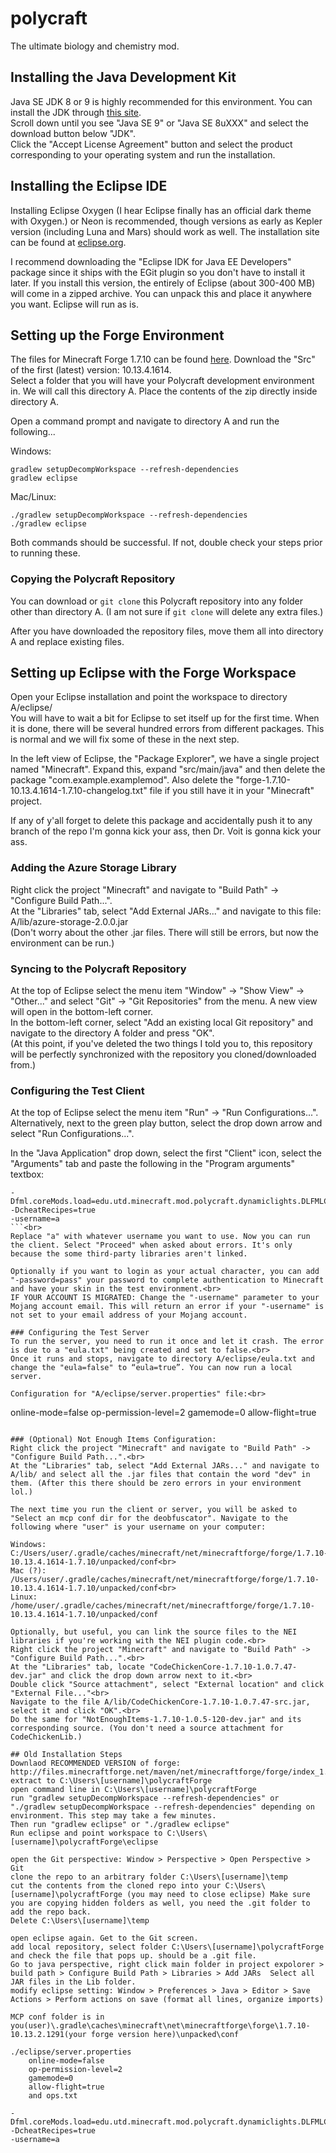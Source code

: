 polycraft
=========
The ultimate biology and chemistry mod.

## Installing the Java Development Kit
Java SE JDK 8 or 9 is highly recommended for this environment.
You can install the JDK through <a href="http://www.oracle.com/technetwork/java/javase/downloads/index.html">this site</a>.<br>
Scroll down until you see "Java SE 9" or "Java SE 8uXXX" and select the download button below "JDK".<br>
Click the "Accept License Agreement" button and select the product corresponding to your operating system and run the installation.

## Installing the Eclipse IDE
Installing Eclipse Oxygen (I hear Eclipse finally has an official dark theme with Oxygen.) or Neon is recommended, though versions as early as Kepler version (including Luna and Mars) should work as well. The installation site can be found at [eclipse.org](http://www.eclipse.org/downloads/eclipse-packages/).

I recommend downloading the "Eclipse IDK for Java EE Developers" package since it ships with the EGit plugin so you don't have to install it later. If you install this version, the entirely of Eclipse (about 300-400 MB) will come in a zipped archive. You can unpack this and place it anywhere you want. Eclipse will run as is.

## Setting up the Forge Environment
The files for Minecraft Forge 1.7.10 can be found [here](http://files.minecraftforge.net/maven/net/minecraftforge/forge/index_1.7.10.html). Download the "Src" of the first (latest) version: 10.13.4.1614.<br>
Select a folder that you will have your Polycraft development environment in. We will call this directory A. Place the contents of the zip directly inside directory A.

Open a command prompt and navigate to directory A and run the following...

Windows:
```
gradlew setupDecompWorkspace --refresh-dependencies
gradlew eclipse
```

Mac/Linux:
```
./gradlew setupDecompWorkspace --refresh-dependencies
./gradlew eclipse
```

Both commands should be successful. If not, double check your steps prior to running these.

### Copying the Polycraft Repository
You can download or ``git clone`` this Polycraft repository into any folder other than directory A. (I am not sure if ``git clone`` will delete any extra files.)

After you have downloaded the repository files, move them all into directory A and replace existing files.

## Setting up Eclipse with the Forge Workspace
Open your Eclipse installation and point the workspace to directory A/eclipse/<br>
You will have to wait a bit for Eclipse to set itself up for the first time. When it is done, there will be several hundred errors from different packages. This is normal and we will fix some of these in the next step.

In the left view of Eclipse, the "Package Explorer", we have a single project named "Minecraft". Expand this, expand "src/main/java" and then delete the package "com.example.examplemod". Also delete the "forge-1.7.10-10.13.4.1614-1.7.10-changelog.txt" file if you still have it in your "Minecraft" project.

If any of y'all forget to delete this package and accidentally push it to any branch of the repo I'm gonna kick your ass, then Dr. Voit is gonna kick your ass.

### Adding the Azure Storage Library
Right click the project "Minecraft" and navigate to "Build Path" -> "Configure Build Path...".<br>
At the "Libraries" tab, select "Add External JARs..." and navigate to this file:<br>
A/lib/azure-storage-2.0.0.jar<br>
(Don't worry about the other .jar files. There will still be errors, but now the environment can be run.)

### Syncing to the Polycraft Repository
At the top of Eclipse select the menu item "Window" -> "Show View" -> "Other..." and select "Git" -> "Git Repositories" from the menu. A new view will open in the bottom-left corner.<br>
In the bottom-left corner, select "Add an existing local Git repository" and navigate to the directory A folder and press "OK".<br>
(At this point, if you've deleted the two things I told you to, this repository will be perfectly synchronized with the repository you cloned/downloaded from.)

### Configuring the Test Client
At the top of Eclipse select the menu item "Run" -> "Run Configurations...".<br>
Alternatively, next to the green play button, select the drop down arrow and select "Run Configurations...".

In the "Java Application" drop down, select the first "Client" icon, select the "Arguments" tab and paste the following in the "Program arguments" textbox:<br>
```
-Dfml.coreMods.load=edu.utd.minecraft.mod.polycraft.dynamiclights.DLFMLCorePlugin
-DcheatRecipes=true
-username=a
```<br>
Replace "a" with whatever username you want to use. Now you can run the client. Select "Proceed" when asked about errors. It's only because the some third-party libraries aren't linked.

Optionally if you want to login as your actual character, you can add "-password=pass" your password to complete authentication to Minecraft and have your skin in the test environment.<br>
IF YOUR ACCOUNT IS MIGRATED: Change the "-username" parameter to your Mojang account email. This will return an error if your "-username" is not set to your email address of your Mojang account.

### Configuring the Test Server
To run the server, you need to run it once and let it crash. The error is due to a "eula.txt" being created and set to false.<br>
Once it runs and stops, navigate to directory A/eclipse/eula.txt and change the "eula=false" to “eula=true”. You can now run a local server.

Configuration for "A/eclipse/server.properties" file:<br>
```
online-mode=false
op-permission-level=2
gamemode=0
allow-flight=true
```

### (Optional) Not Enough Items Configuration:
Right click the project "Minecraft" and navigate to "Build Path" -> "Configure Build Path...".<br>
At the "Libraries" tab, select "Add External JARs..." and navigate to A/lib/ and select all the .jar files that contain the word "dev" in them. (After this there should be zero errors in your environment lol.)

The next time you run the client or server, you will be asked to "Select an mcp conf dir for the deobfuscator". Navigate to the following where "user" is your username on your computer:

Windows: C:/Users/user/.gradle/caches/minecraft/net/minecraftforge/forge/1.7.10-10.13.4.1614-1.7.10/unpacked/conf<br>
Mac (?): /Users/user/.gradle/caches/minecraft/net/minecraftforge/forge/1.7.10-10.13.4.1614-1.7.10/unpacked/conf<br>
Linux: /home/user/.gradle/caches/minecraft/net/minecraftforge/forge/1.7.10-10.13.4.1614-1.7.10/unpacked/conf

Optionally, but useful, you can link the source files to the NEI libraries if you're working with the NEI plugin code.<br>
Right click the project "Minecraft" and navigate to "Build Path" -> "Configure Build Path...".<br>
At the "Libraries" tab, locate "CodeChickenCore-1.7.10-1.0.7.47-dev.jar" and click the drop down arrow next to it.<br>
Double click "Source attachment", select "External location" and click "External File..."<br>
Navigate to the file A/lib/CodeChickenCore-1.7.10-1.0.7.47-src.jar, select it and click "OK".<br>
Do the same for "NotEnoughItems-1.7.10-1.0.5-120-dev.jar" and its corresponding source. (You don't need a source attachment for CodeChickenLib.)

## Old Installation Steps
Downlaod RECOMMENDED VERSION of forge: http://files.minecraftforge.net/maven/net/minecraftforge/forge/index_1.7.10.html 
extract to C:\Users\[username]\polycraftForge
open command line in C:\Users\[username]\polycraftForge
run "gradlew setupDecompWorkspace --refresh-dependencies" or "./gradlew setupDecompWorkspace --refresh-dependencies" depending on environment. This step may take a few minutes.
Then run "gradlew eclipse" or "./gradlew eclipse"
Run eclipse and point workspace to C:\Users\[username]\polycraftForge\eclipse

open the Git perspective: Window > Perspective > Open Perspective > Git
clone the repo to an arbitrary folder C:\Users\[username]\temp
cut the contents from the cloned repo into your C:\Users\[username]\polycraftForge (you may need to close eclipse) Make sure you are copying hidden folders as well, you need the .git folder to add the repo back.
Delete C:\Users\[username]\temp

open eclipse again. Get to the Git screen. 
add local repository, select folder C:\Users\[username]\polycraftForge and check the file that pops up. should be a .git file.
Go to java perspective, right click main folder in project expolorer > build path > Configure Build Path > Libraries > Add JARs  Select all JAR files in the Lib folder.
modify eclipse setting: Window > Preferences > Java > Editor > Save Actions > Perform actions on save (format all lines, organize imports)

MCP conf folder is in you(user)\.gradle\caches\minecraft\net\minecraftforge\forge\1.7.10-10.13.2.1291(your forge version here)\unpacked\conf

./eclipse/server.properties
	online-mode=false
	op-permission-level=2
	gamemode=0
	allow-flight=true
	and ops.txt
	
-Dfml.coreMods.load=edu.utd.minecraft.mod.polycraft.dynamiclights.DLFMLCorePlugin
-DcheatRecipes=true
-username=a
